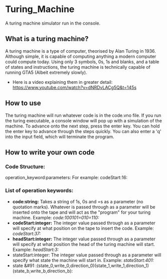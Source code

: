 # Turing_Machine
A turing machine simulator run in the console. 
## What is a turing machine?
A turing machine is a type of computer, theorised by Alan Turing in 1936. Although simple, it is capable of computing anything a modern computer could compute today. Using only 3 symbols, 0s, 1s and blanks, and a table of states and instructions, the turing machine is technically capable of running GTA5 (Albeit extremely slowly). 
- Here is a video explaining them in greater detail: https://www.youtube.com/watch?v=dNRDvLACg5Q&t=145s
## How to use
The turing machine will run whatever code is in the code.vno file. If you run the turing executable, a console window will pop up with a simulation of the machine. To advance onto the next step, press the enter key. You can hold the enter key to advance through the steps quickly. You can also enter a 'q' into the input field, which will terminate the program.
## How to write your own code
### Code Structure:
operation_keyword:parameters:
For example:
codeStart:16:
### List of operation keywords:
- **code:string:** Takes a string of 1s, 0s and =s as a parameter (no quotation marks). Whatever is passed through as a parameter will be inserted onto the tape and will act as the "program" for your turing machine. Example: *code:100101=010=110:*
- **codeStart:integer:** The integer value passed through as a parameter will specify at what position on the tape to insert the code. Example: *codeStart:37:*
- **headStart:integer:** The integer value passed through as a parameter will specify at what position the head of the turing machine will start. Example: *headStart:3:*
- stateStart:integer: The integer value passed through as a parameter will specify what state the machine will start in. Example: *stateStart:401:*
- state &#91 :(state_0,write_0,direction_0)(state_1,write_1,direction_1)(state_b,write_b,direction_b): 
